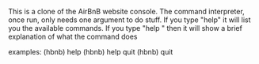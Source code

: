 This is a clone of the AirBnB website console.
The command interpreter, once run, only needs one argument to do stuff. 
If you type "help" it will list you the available commands. If you type 
"help <cmd>" then it will show a brief explanation of what the command does

examples:
(hbnb) help
(hbnb) help quit
(hbnb) quit

